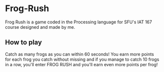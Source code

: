 # Frog-Rush
Frog Rush is a game coded in the Processing language for SFU's IAT 167 course designed and made by me.

## How to play
Catch as many frogs as you can within 60 seconds!
You earn more points for each frog you catch without missing and
if you manage to catch 10 frogs in a row, you'll enter FROG RUSH
and you'll earn even more points per frog!
